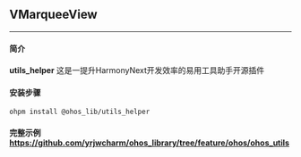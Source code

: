 ## VMarqueeView
___
#### 简介
**utils_helper** 这是一提升HarmonyNext开发效率的易用工具助手开源插件

#### 安装步骤

```ohpm
ohpm install @ohos_lib/utils_helper
```
#### 完整示例 https://github.com/yrjwcharm/ohos_library/tree/feature/ohos/ohos_utils